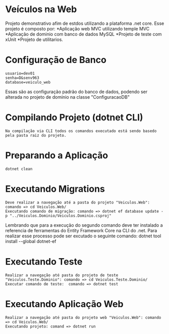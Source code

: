 # Veículos na Web

Projeto demonstrativo afim de estdos utilizando a plataforma .net core. Esse projeto é composto por:
 *Aplicação web MVC utilizando temple MVC
 *Aplicação de dominio com banco de dados MySQL
 *Projeto de teste com xUnit
 *Projeto de utilitarios.

# Configuração de Banco 
    usuario=dev01
    senha=D&senv963
    database=veiculo_web
Essas são as configuração padrão do banco de dados, podendo ser alterada no projeto de dominio na classe "ConfiguracaoDB"

# Compilando Projeto (dotnet CLI)
    Na compilação via CLI todos os comandos executado está sendo basedo pela pasta raiz do projeto.

# Preparando a Aplicação
    dotnet clean

# Executando Migrations
    Deve realizar a navegação até a pasta do projeto "Veiculos.Web": comando => cd Veiculos.Web/
    Executando comando de migração: comando => dotnet ef database update -p "../Veiculos.Dominio/Veiculos.Dominio.csproj"
Lembrando que para a execução do segundo comando deve ter instalado a referencia de ferramentas do Entity Framework Core na CLI do .net.
Para realizar esse processo pode ser excutado o seguinte comando: dotnet tool install --global dotnet-ef   

# Executando Teste
    Realizar a navegação até pasta do projeto de teste "Veiculos.Teste.Dominio": comando => cd Veiculos.Teste.Dominio/
    Executar comando de teste:  comando => dotnet test

# Executando Aplicação Web    
    Realizar a navegação até pasta do projeto web "Veiculos.Web": comando => cd Veiculos.Web/
    Executando projeto: comand => dotnet run


